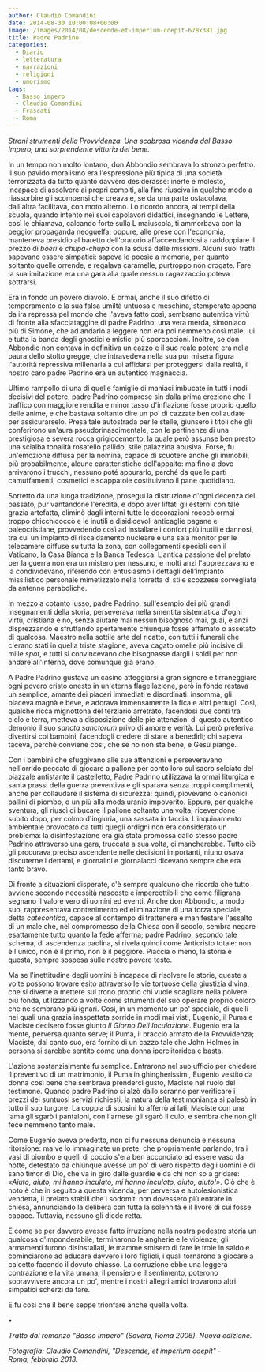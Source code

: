 ```yaml
---
author: Claudio Comandini
date: 2014-08-30 10:00:08+00:00
image: /images/2014/08/descende-et-imperium-coepit-678x381.jpg
title: Padre Padrino
categories:
  - Diario
  - letteratura
  - narrazioni
  - religioni
  - umorismo
tags:
  - Basso impero
  - Claudio Comandini
  - Frascati
  - Roma
---
```


*Strani strumenti della Provvidenza. Una scabrosa vicenda dal Basso Impero, una sorprendente vittoria del bene.*

In un tempo non molto lontano, don Abbondio sembrava lo stronzo perfetto. Il suo pavido moralismo era l'espressione più tipica di una società terrorizzata da tutto quanto davvero desiderasse: inerte e molesto, incapace di assolvere ai propri compiti, alla fine riusciva in qualche modo a riassorbire gli scompensi che creava e, se da una parte ostacolava, dall'altra facilitava, con moto alterno. Lo ricordo ancora, ai tempi della scuola, quando intento nei suoi capolavori didattici, insegnando le Lettere, così le chiamava, calcando forte sulla L maiuscola, ti ammorbava con la peggior propaganda neoguelfa; oppure, alle prese con l'economia, manteneva presidio al baretto dell'oratorio affaccendandosi a raddoppiare il prezzo di *boeri* e *chupa-chupa* con la scusa delle missioni. Alcuni suoi tratti sapevano essere simpatici: sapeva le poesie a memoria, per quanto soltanto quelle orrende, e regalava caramelle, purtroppo non drogate. Fare la sua imitazione era una gara alla quale nessun ragazzaccio poteva sottrarsi.

Era in fondo un povero diavolo. E ormai, anche il suo difetto di temperamento e la sua falsa umiltà untuosa e meschina, stemperate appena da ira repressa pel mondo che l'aveva fatto così, sembrano autentica virtù di fronte alla sfacciataggine di padre Padrino: una vera merda, simoniaco più di Simone, che ad andarlo a leggere non era poi nemmeno così male, lui e tutta la banda degli gnostici e mistici più sporcaccioni. Inoltre, se don Abbondio non contava in definitiva un cazzo e il suo reale potere era nella paura dello stolto gregge, che intravedeva nella sua pur misera figura l'autorità repressiva millenaria a cui affidarsi per proteggersi dalla realtà, il nostro caro padre Padrino era un autentico magnaccia.

Ultimo rampollo di una di quelle famiglie di maniaci imbucate in tutti i nodi decisivi del potere, padre Padrino comprese sin dalla prima erezione che il traffico con maggiore rendita e minor tasso d'inflazione fosse proprio quello delle anime, e che bastava soltanto dire un po' di cazzate ben collaudate per assicurarselo. Presa tale autostrada per le stelle, giunsero i titoli che gli conferirono un'aura pseudorinascimentale, con le pertinenze di una prestigiosa e severa rocca grigiocemento, la quale però assunse ben presto una scialba tonalità rosatello pallido, stile palazzina abusiva. Forse, fu un'emozione diffusa per la nomina, capace di scuotere anche gli immobili, più probabilmente, alcune caratteristiche dell'appalto: ma fino a dove arrivarono i trucchi, nessuno poté appurarlo, perché da quelle parti camuffamenti, cosmetici e scappatoie costituivano il pane quotidiano.

Sorretto da una lunga tradizione, proseguì la distruzione d'ogni decenza del passato, pur vantandone l'eredità, e dopo aver liftati gli esterni con tale grazia artefatta, eliminò dagli interni tutte le decorazioni rococò ormai troppo chicchìcoccò e le inutili e disidicevoli anticaglie pagane e paleocristiane, provvedendo così ad installare i confort più inutili e dannosi, tra cui un impianto di riscaldamento nucleare e una sala monitor per le telecamere diffuse su tutta la zona, con collegamenti speciali con il Vaticano, la Casa Bianca e la Banca Tedesca. L'antica passione del prelato per la guerra non era un mistero per nessuno, e molti anzi l'apprezzavano e la condividevano, riferendo con entusiasmo i dettagli dell'impianto missilistico personale mimetizzato nella torretta di stile scozzese sorvegliata da antenne paraboliche.

In mezzo a cotanto lusso, padre Padrino, sull'esempio dei più grandi insegnamenti della storia, perseverava nella smentita sistematica d'ogni virtù, cristiana e no, senza aiutare mai nessun bisognoso mai, guai, e anzi disprezzando e sfruttando apertamente chiunque fosse affamato o assetato di qualcosa. Maestro nella sottile arte del ricatto, con tutti i funerali che c'erano stati in quella triste stagione, aveva cagato omelie più incisive di mille *spot*, e tutti si convincevano che bisognasse dargli i soldi per non andare all'inferno, dove comunque già erano.

A Padre Padrino gustava un casino atteggiarsi a gran signore e tirraneggiare ogni povero cristo onesto in un'eterna flagellazione, però in fondo restava un semplice, amante dei piaceri immediati e disordinati: insomma, gli piaceva magnà e beve, e adorava immensamente la fica e altri pertugi. Così, qualche ricca mignottona del terziario arretrato, facendosi due conti tra cielo e terra, metteva a disposizione delle pie attenzioni di questo autentico demonio il suo *sancta sanctorum* privo di amore e verità. Lui però preferiva divertirsi coi bambini, facendogli credere di stare a benedirli; chi sapeva taceva, perché conviene così, che se no non sta bene, e Gesù piange.

Con i bambini che sfuggivano alle sue attenzioni e perseveravano nell'orrido peccato di giocare a pallone per conto loro sul sacro selciato del piazzale antistante il castelletto, Padre Padrino utilizzava la ormai liturgica e santa prassi della guerra preventiva e gli sparava senza troppi complimenti, anche per collaudare il sistema di sicurezza: quindi, piovevano o canonici pallini di piombo, o un più alla moda uranio impoverito. Eppure, per qualche sventura, gli riuscì di bucare il pallone soltanto una volta, ricevendone subito dopo, per colmo d'ingiuria, una sassata in faccia. L'inquinamento ambientale provocato da tutti quegli ordigni non era considerato un problema: la disinfestazione era già stata promossa dallo stesso padre Padrino attraverso una gara, truccata a sua volta, ci mancherebbe. Tutto ciò gli procurava preciso ascendente nelle decisioni importanti, niuno osava discuterne i dettami, e giornalini e giornalacci dicevano sempre che era tanto bravo.

Di fronte a situazioni disperate, c'è sempre qualcuno che ricorda che tutto avviene secondo necessità nascoste e impercettibili che come filigrana segnano il valore vero di uomini ed eventi. Anche don Abbondio, a modo suo, rappresentava contenimento ed eliminazione di una forza speciale, detta *catecontica*, capace al contempo di trattenere e manifestare l'assalto di un male che, nel compromesso della Chiesa con il secolo, sembra negare esattamente tutto quanto la fede afferma; padre Padrino, secondo tale schema, di ascendenza paolina, si rivela quindi come Anticristo totale: non è l'unico, non è il primo, non è il peggiore. Piaccia o meno, la storia è questa, sempre sospesa sulle nostre povere teste.

Ma se l'inettitudine degli uomini è incapace di risolvere le storie, queste a volte possono trovare esito attraverso le vie tortuose della giustizia divina, che si diverte a mettere sul trono proprio chi vuole scagliare nella polvere più fonda, utilizzando a volte come strumenti del suo operare proprio coloro che ne sembrano più ignari. Così, in un momento un po' speciale, di quelli nei quali una grazia inaspettata sorride in modi mai visti, Eugenio, il Puma e Maciste decisero fosse giunto *Il Giorno Dell'Inculazione*. Eugenio era la mente, perversa quanto serve; il Puma, il braccio armato della Provvidenza; Maciste, dal canto suo, era fornito di un cazzo tale che John Holmes in persona si sarebbe sentito come una donna iperclitoridea e basta.

L'azione sostanzialmente fu semplice. Entrarono nel suo ufficio per chiedere il preventivo di un matrimonio, il Puma in ghingherissimi, Eugenio vestito da donna così bene che sembrava prenderci gusto, Maciste nel ruolo del testimone. Quando padre Padrino si alzò dallo scranno per verificare i prezzi dei suntuosi servizi richiesti, la natura della testimonianza si palesò in tutto il suo turgore. La coppia di sposini lo afferrò ai lati, Maciste con una lama gli sgarò i pantaloni, con l'arnese gli sgarò il culo, e sembra che non gli fece nemmeno tanto male.

Come Eugenio aveva predetto, non ci fu nessuna denuncia e nessuna ritorsione: ma ve lo immaginate un prete, che propriamente parlando, tra i vasi di piombo e quelli di coccio s'era ben acconciato ad essere vaso da notte, detestato da chiunque avesse un po' di vero rispetto degli uomini e di sano timor di Dio, che va in giro dalle guardie e da chi non so a gridare: *«Aiuto, aiuto, mi hanno inculato, mi hanno inculato, aiuto, aiuto!»*. Ciò che è noto è che in seguito a questa vicenda, per perversa e autolesionistica vendetta, il prelato stabilì che i sodomiti non dovessero più entrare in chiesa, annunciando la delibera con tutta la solennità e il livore di cui fosse capace. Tuttavia, nessuno gli diede retta.

E come se per davvero avesse fatto irruzione nella nostra pedestre storia un qualcosa d'imponderabile, terminarono le angherie e le violenze, gli armamenti furono disinstallati, le mamme smisero di fare le troie in saldo e cominciarono ad educare davvero i loro figlioli, i quali tornarono a giocare a calcetto facendo il dovuto chiasso. La corruzione ebbe una leggera contrazione e la vita umana, il pensiero e il sentimento, poterono sopravvivere ancora un po', mentre i nostri allegri amici trovarono altri simpatici scherzi da fare.

E fu così che il bene seppe trionfare anche quella volta.

•

*Tratto dal romanzo "Basso Impero" (Sovera, Roma 2006). Nuova edizione.*

*Fotografia: Claudio Comandini, "Descende, et imperium coepit" - Roma, febbraio 2013.*

